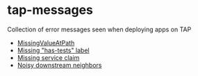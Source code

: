 # tap-messages

Collection of error messages seen when deploying apps on TAP

- [MissingValueAtPath](missing-value-at-path.md)
- [Missing "has-tests" label](missing-has-tests-label.md)
- [Missing service claim](missing-service-claim.md)
- [Noisy downstream neighbors](noisy-downstream-neighbors.md)
